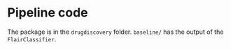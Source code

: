 # Pipeline code
The package is in the `drugdiscovery` folder. `baseline/` has the output of the `FlairClassifier`.
